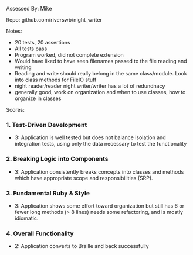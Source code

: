 Assessed By: Mike

Repo: github.com/riverswb/night_writer

Notes:
* 20 tests, 20 assertions
* All tests pass
* Program worked, did not complete extension
* Would have liked to have seen filenames passed to the file reading and writing
* Reading and write should really belong in the same class/module. Look into class methods for FileIO stuff
* night reader/reader night writer/writer has a lot of redundnacy
* generally good, work on organization and when to use classes, how to organize in classes


Scores:



### 1. Test-Driven Development

* 3: Application is well tested but does not balance isolation and integration tests, using only the data necessary to test the functionality

### 2. Breaking Logic into Components

* 3: Application consistently breaks concepts into classes and methods which have appropriate scope and responsibilities (SRP).

### 3. Fundamental Ruby & Style

* 3:  Application shows some effort toward organization but still has 6 or fewer long methods (> 8 lines)  needs some refactoring, and is mostly idiomatic.

### 4. Overall Functionality

* 2: Application converts to Braille and back successfully
